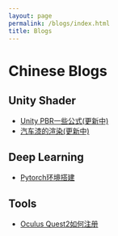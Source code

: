 ```yaml
---
layout: page
permalink: /blogs/index.html
title: Blogs
---
```


# Chinese Blogs

## Unity Shader

- [Unity PBR一些公式(更新中)](/blogs/pbr)
- [汽车漆的渲染(更新中)](/blogs/carpaint)

## Deep Learning

- [Pytorch环境搭建](/blogs/buildpytorch)

## Tools

- [Oculus Quest2如何注册](/blogs/quest2)


